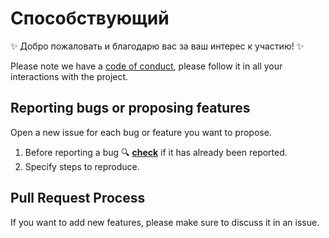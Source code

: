 # Способствующий

:sparkles: Добро пожаловать и благодарю вас за ваш интерес к участию! :sparkles:

Please note we have a [code of conduct](https://github.com/YukiiroRu/renpy_language_vscode_RU/blob/main/CODE_OF_CONDUCT.md), please follow it in all your interactions with the project.

## Reporting bugs or proposing features

Open a new issue for each bug or feature you want to propose.

1. Before reporting a bug :mag: **[check](https://github.com/YukiiroRu/renpy_language_vscode_RU/issues)** if it has
   already been reported.
2. Specify steps to reproduce.

## Pull Request Process

If you want to add new features, please make sure to discuss it in an issue.
